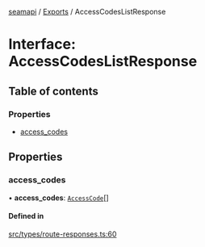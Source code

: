 [seamapi](../README.md) / [Exports](../modules.md) / AccessCodesListResponse

# Interface: AccessCodesListResponse

## Table of contents

### Properties

- [access\_codes](AccessCodesListResponse.md#access_codes)

## Properties

### access\_codes

• **access\_codes**: [`AccessCode`](../modules.md#accesscode)[]

#### Defined in

[src/types/route-responses.ts:60](https://github.com/seamapi/seamapi-javascript/blob/main/src/types/route-responses.ts#L60)
